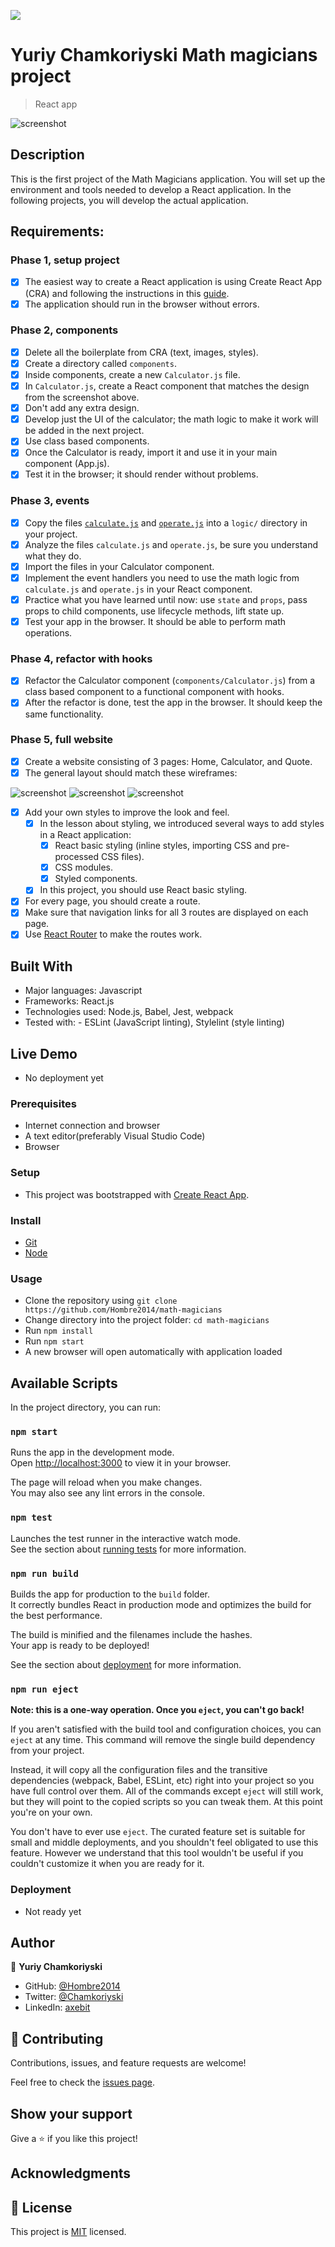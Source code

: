 ![](https://img.shields.io/badge/Microverse-blueviolet)

# Yuriy Chamkoriyski Math magicians project

> React app

![screenshot](./snapshot.png)

## Description

This is the first project of the Math Magicians application. You will set up the environment and tools needed to develop a React application. In the following projects, you will develop the actual application.

## Requirements:

### Phase 1, setup project
- [x] The easiest way to create a React application is using Create React App (CRA) and following the instructions in this [guide](https://create-react-app.dev/docs/getting-started/).
- [x] The application should run in the browser without errors.

### Phase 2, components
- [x] Delete all the boilerplate from CRA (text, images, styles).
- [x] Create a directory called `components`.
- [x] Inside components, create a new `Calculator.js` file.
- [x] In `Calculator.js`, create a React component that matches the design from the screenshot above.
- [x] Don't add any extra design.
- [x] Develop just the UI of the calculator; the math logic to make it work will be added in the next project.
- [x] Use class based components.
- [x] Once the Calculator is ready, import it and use it in your main component (App.js).
- [x] Test it in the browser; it should render without problems.

### Phase 3, events
- [x] Copy the files [`calculate.js`](https://github.com/microverseinc/curriculum-react-redux/blob/main/math-magicians/code-samples/calculate.js) and [`operate.js`](https://github.com/microverseinc/curriculum-react-redux/blob/main/math-magicians/code-samples/operate.js) into a `logic/` directory in your project.
- [x] Analyze the files `calculate.js` and `operate.js`, be sure you understand what they do.
- [x] Import the files in your Calculator component.
- [x] Implement the event handlers you need to use the math logic from `calculate.js` and `operate.js` in your React component.
- [x] Practice what you have learned until now: use `state` and `props`, pass props to child components, use lifecycle methods, lift state up.
- [x] Test your app in the browser. It should be able to perform math operations.

### Phase 4, refactor with hooks
- [x] Refactor the Calculator component (`components/Calculator.js`) from a class based component to a functional component with hooks.
- [x] After the refactor is done, test the app in the browser. It should keep the same functionality.

### Phase 5, full website
- [x] Create a website consisting of 3 pages: Home, Calculator, and Quote.
- [x] The general layout should match these wireframes:

![screenshot](./src/images/math_magicians_home.png)
![screenshot](./src/images/math_magicians_calculator.png)
![screenshot](./src/images/math_magicians_quote.png)

- [x] Add your own styles to improve the look and feel.
  - [x] In the lesson about styling, we introduced several ways to add styles in a React application:
    - [x] React basic styling (inline styles, importing CSS and pre-processed CSS files).
    - [x] CSS modules.
    - [x] Styled components.
  - [x] In this project, you should use React basic styling.
- [x] For every page, you should create a route.
- [x] Make sure that navigation links for all 3 routes are displayed on each page.
- [x] Use [React Router](https://reactrouter.com/) to make the routes work.

## Built With

- Major languages: Javascript
- Frameworks: React.js
- Technologies used: Node.js, Babel, Jest, webpack
- Tested with: - ESLint (JavaScript linting), Stylelint (style linting)

## Live Demo

- No deployment yet

### Prerequisites

- Internet connection and browser
- A text editor(preferably Visual Studio Code)
- Browser

### Setup

- This project was bootstrapped with [Create React App](https://github.com/facebook/create-react-app).

### Install

- [Git](https://git-scm.com/downloads)
- [Node](https://nodejs.org/en/download/)

### Usage

- Clone the repository using `git clone https://github.com/Hombre2014/math-magicians`
- Change directory into the project folder: `cd math-magicians`
- Run `npm install`
- Run `npm start`
- A new browser will open automatically with application loaded

## Available Scripts

In the project directory, you can run:

### `npm start`

Runs the app in the development mode.\
Open [http://localhost:3000](http://localhost:3000) to view it in your browser.

The page will reload when you make changes.\
You may also see any lint errors in the console.

### `npm test`

Launches the test runner in the interactive watch mode.\
See the section about [running tests](https://facebook.github.io/create-react-app/docs/running-tests) for more information.

### `npm run build`

Builds the app for production to the `build` folder.\
It correctly bundles React in production mode and optimizes the build for the best performance.

The build is minified and the filenames include the hashes.\
Your app is ready to be deployed!

See the section about [deployment](https://facebook.github.io/create-react-app/docs/deployment) for more information.

### `npm run eject`

**Note: this is a one-way operation. Once you `eject`, you can't go back!**

If you aren't satisfied with the build tool and configuration choices, you can `eject` at any time. This command will remove the single build dependency from your project.

Instead, it will copy all the configuration files and the transitive dependencies (webpack, Babel, ESLint, etc) right into your project so you have full control over them. All of the commands except `eject` will still work, but they will point to the copied scripts so you can tweak them. At this point you're on your own.

You don't have to ever use `eject`. The curated feature set is suitable for small and middle deployments, and you shouldn't feel obligated to use this feature. However we understand that this tool wouldn't be useful if you couldn't customize it when you are ready for it.

### Deployment

- Not ready yet

## Author

👤 **Yuriy Chamkoriyski**

- GitHub: [@Hombre2014](https://github.com/Hombre2014)
- Twitter: [@Chamkoriyski](https://twitter.com/Chamkoriyski)
- LinkedIn: [axebit](https://linkedin.com/in/axebit)

## 🤝 Contributing

Contributions, issues, and feature requests are welcome!

Feel free to check the [issues page](https://github.com/Hombre2014/math-magicians/issues).

## Show your support

Give a ⭐️ if you like this project!

## Acknowledgments


## 📝 License

This project is [MIT](./license.md) licensed.